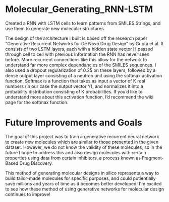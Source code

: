 # Molecular_Generating_RNN-LSTM
Created a RNN with LSTM cells to learn patterns from SMILES Strings, and use them to generate new molecular structures. 

The design of the architecture I built is based off the research paper “Generative Recurrent Networks for De Novo Drug Design” by Gupta et al. It consists of two LSTM layers, each with a hidden state vector H passed through cell to cell with previous information the RNN has never seen before. More recurrent connections like this allow for the network to understand far more complex dependancies of the SMILES sequences. I also used a dropout regularization of 0.25 on these layers, followed by a dense output layer consisting of a neutron unit using the softmax activation function. Softmax is a function that takes as input a vector of K real numbers (in our case the output vector Y), and normalizes it into a probability distribution consisting of K probabilities. If you’d like to understand more about this activation function, I’d recommend the wiki page for the softmax function.

# Future Improvements and Goals
The goal of this project was to train a generative recurrent neural network to create new molecules which are similar to those presented in the given dataset. However, we do not know the validity of these molecules, so in the future I hope to address this and also design molecules with certain properties using data from certain inhibitors, a process known as Fragment-Based Drug Discovery.

This method of generating molecular designs in silico represents a way to build tailor-made molecules for specific purposes, and could potientially save millions and years of time as it becomes better developed! I'm excited to see how these method of using generative networks for molecular design continues to improve!

